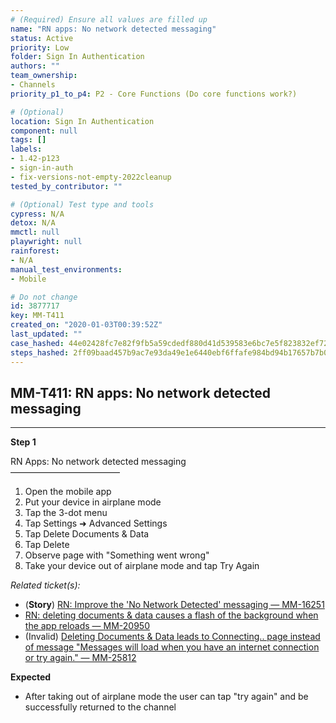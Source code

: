 ```yaml
---
# (Required) Ensure all values are filled up
name: "RN apps: No network detected messaging"
status: Active
priority: Low
folder: Sign In Authentication
authors: ""
team_ownership:
- Channels
priority_p1_to_p4: P2 - Core Functions (Do core functions work?)

# (Optional)
location: Sign In Authentication
component: null
tags: []
labels:
- 1.42-p123
- sign-in-auth
- fix-versions-not-empty-2022cleanup
tested_by_contributor: ""

# (Optional) Test type and tools
cypress: N/A
detox: N/A
mmctl: null
playwright: null
rainforest:
- N/A
manual_test_environments:
- Mobile

# Do not change
id: 3877717
key: MM-T411
created_on: "2020-01-03T00:39:52Z"
last_updated: ""
case_hashed: 44e02428fc7e82f9fb5a59cdedf880d41d539583e6bc7e5f823832ef72a7a7eab9a74c1c23cec6034034cbf7161312c8
steps_hashed: 2ff09baad457b9ac7e93da49e1e6440ebf6ffafe984bd94b17657b7b0fb7962c07899e6be840924324fb86cdd2422c96
---
```


<!-- (Auto-generated) Based on frontmatter's "key" and "name" -->

## MM-T411: RN apps: No network detected messaging

---

**Step 1**

RN Apps: No network detected messaging\
–––––––––––––––––––––––––

1. Open the mobile app
2. Put your device in airplane mode
3. Tap the 3-dot menu
4. Tap Settings ➜ Advanced Settings
5. Tap Delete Documents & Data
6. Tap Delete
7. Observe page with "Something went wrong"
8. Take your device out of airplane mode and tap Try Again

_Related ticket(s):_

- (**Story**) [RN: Improve the 'No Network Detected' messaging — MM-16251](https://mattermost.atlassian.net/browse/MM-25812)
- [RN: deleting documents & data causes a flash of the background when the app reloads — MM-20950](https://mattermost.atlassian.net/browse/MM-20950)
- (Invalid) [Deleting Documents & Data leads to Connecting.. page instead of message "Messages will load when you have an internet connection or try again." — MM-25812](https://mattermost.atlassian.net/browse/MM-25812)

**Expected**

- After taking out of airplane mode the user can tap "try again" and be successfully returned to the channel
